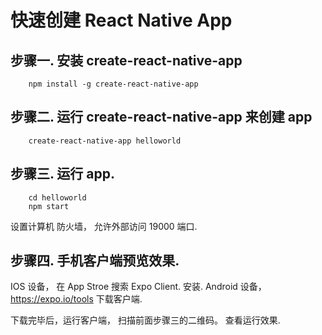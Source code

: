 # 快速创建 React Native App


## 步骤一. 安装 create-react-native-app

		npm install -g create-react-native-app



## 步骤二. 运行 create-react-native-app 来创建 app

		create-react-native-app helloworld



## 步骤三. 运行 app.

		cd helloworld
		npm start

设置计算机 防火墙， 允许外部访问 19000 端口.



## 步骤四. 手机客户端预览效果.

IOS 设备， 在 App Stroe 搜索 Expo Client.  安装.
Android 设备， https://expo.io/tools  下载客户端.

下载完毕后，运行客户端， 扫描前面步骤三的二维码。
查看运行效果.

